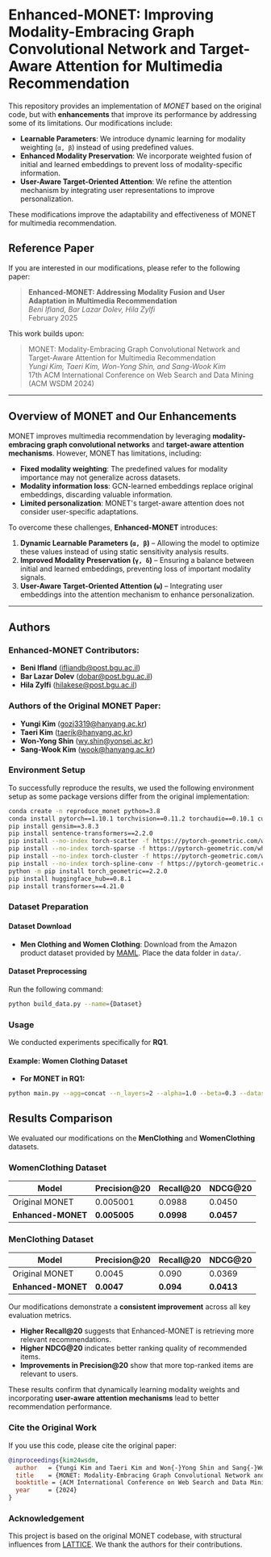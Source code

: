 # Enhanced-MONET: Improving Modality-Embracing Graph Convolutional Network and Target-Aware Attention for Multimedia Recommendation

This repository provides an implementation of *MONET* based on the original code, but with **enhancements** that improve its performance by addressing some of its limitations. Our modifications include:

- **Learnable Parameters**: We introduce dynamic learning for modality weighting (`α, β`) instead of using predefined values.
- **Enhanced Modality Preservation**: We incorporate weighted fusion of initial and learned embeddings to prevent loss of modality-specific information.
- **User-Aware Target-Oriented Attention**: We refine the attention mechanism by integrating user representations to improve personalization.

These modifications improve the adaptability and effectiveness of MONET for multimedia recommendation.

## Reference Paper

If you are interested in our modifications, please refer to the following paper:

> **Enhanced-MONET: Addressing Modality Fusion and User Adaptation in Multimedia Recommendation**  
> *Beni Ifland, Bar Lazar Dolev, Hila Zylfi*  
> February 2025

This work builds upon:

> MONET: Modality-Embracing Graph Convolutional Network and Target-Aware Attention for Multimedia Recommendation  
> *Yungi Kim, Taeri Kim, Won-Yong Shin, and Sang-Wook Kim*  
> 17th ACM International Conference on Web Search and Data Mining (ACM WSDM 2024)

---

## Overview of MONET and Our Enhancements

MONET improves multimedia recommendation by leveraging **modality-embracing graph convolutional networks** and **target-aware attention mechanisms**. However, MONET has limitations, including:
- **Fixed modality weighting**: The predefined values for modality importance may not generalize across datasets.
- **Modality information loss**: GCN-learned embeddings replace original embeddings, discarding valuable information.
- **Limited personalization**: MONET's target-aware attention does not consider user-specific adaptations.

To overcome these challenges, **Enhanced-MONET** introduces:
1. **Dynamic Learnable Parameters (`α, β`)** – Allowing the model to optimize these values instead of using static sensitivity analysis results.
2. **Improved Modality Preservation (`γ, δ`)** – Ensuring a balance between initial and learned embeddings, preventing loss of important modality signals.
3. **User-Aware Target-Oriented Attention (`ω`)** – Integrating user embeddings into the attention mechanism to enhance personalization.

---

## Authors

### Enhanced-MONET Contributors:
- **Beni Ifland**  ([ifliandb@post.bgu.ac.il](mailto:ifliandb@post.bgu.ac.il))
- **Bar Lazar Dolev** ([dobar@post.bgu.ac.il](mailto:dobar@post.bgu.ac.il))
- **Hila Zylfi** ([hilakese@post.bgu.ac.il](mailto:hilakese@post.bgu.ac.il))

### Authors of the Original MONET Paper:
- **Yungi Kim** ([gozj3319@hanyang.ac.kr](mailto:gozj3319@hanyang.ac.kr))
- **Taeri Kim** ([taerik@hanyang.ac.kr](mailto:taerik@hanyang.ac.kr))
- **Won-Yong Shin** ([wy.shin@yonsei.ac.kr](mailto:wy.shin@yonsei.ac.kr))
- **Sang-Wook Kim** ([wook@hanyang.ac.kr](mailto:wook@hanyang.ac.kr))

### Environment Setup

To successfully reproduce the results, we used the following environment setup as some package versions differ from the original implementation:

```bash
conda create -n reproduce_monet python=3.8
conda install pytorch==1.10.1 torchvision==0.11.2 torchaudio==0.10.1 cudatoolkit=11.3 -c pytorch -c conda-forge
pip install gensim==3.8.3
pip install sentence-transformers==2.2.0
pip install --no-index torch-scatter -f https://pytorch-geometric.com/whl/torch-1.10.1+cu113.html
pip install --no-index torch-sparse -f https://pytorch-geometric.com/whl/torch-1.10.1+cu113.html
pip install --no-index torch-cluster -f https://pytorch-geometric.com/whl/torch-1.10.1+cu113.html
pip install --no-index torch-spline-conv -f https://pytorch-geometric.com/whl/torch-1.10.1+cu113.html
python -m pip install torch_geometric==2.2.0
pip install huggingface_hub==0.8.1
pip install transformers==4.21.0
```

### Dataset Preparation

#### Dataset Download

- **Men Clothing and Women Clothing**: Download from the Amazon product dataset provided by [MAML](https://github.com/liufancs/MAML). Place the data folder in `data/`.

#### Dataset Preprocessing

Run the following command:

```bash
python build_data.py --name={Dataset}
```

### Usage

We conducted experiments specifically for **RQ1**.

#### Example: Women Clothing Dataset

- **For MONET in RQ1:**

```bash
python main.py --agg=concat --n_layers=2 --alpha=1.0 --beta=0.3 --dataset=WomenClothing --model_name=MONET_2_10_3
```

## Results Comparison

We evaluated our modifications on the **MenClothing** and **WomenClothing** datasets.

### **WomenClothing Dataset**
| Model             | Precision@20 | Recall@20  | NDCG@20    |
|------------------|--------------|------------|------------|
| Original MONET  | 0.005001     | 0.0988     | 0.0450     |
| **Enhanced-MONET** | **0.005005** | **0.0998** | **0.0457** |

### **MenClothing Dataset**
| Model             | Precision@20 | Recall@20  | NDCG@20    |
|------------------|--------------|------------|------------|
| Original MONET  | 0.0045       | 0.090      | 0.0369     |
| **Enhanced-MONET** | **0.0047**   | **0.094** | **0.0413** |

Our modifications demonstrate a **consistent improvement** across all key evaluation metrics.  
- **Higher Recall@20** suggests that Enhanced-MONET is retrieving more relevant recommendations.  
- **Higher NDCG@20** indicates better ranking quality of recommended items.  
- **Improvements in Precision@20** show that more top-ranked items are relevant to users.

These results confirm that dynamically learning modality weights and incorporating **user-aware attention mechanisms** lead to better recommendation performance.

### Cite the Original Work

If you use this code, please cite the original paper:

```bibtex
@inproceedings{kim24wsdm,
  author   = {Yungi Kim and Taeri Kim and Won{-}Yong Shin and Sang{-}Wook Kim},
  title    = {MONET: Modality-Embracing Graph Convolutional Network and Target-Aware Attention for Multimedia Recommendation},
  booktitle = {ACM International Conference on Web Search and Data Mining (ACM WSDM 2024)},
  year     = {2024}
}
```

### Acknowledgement

This project is based on the original MONET codebase, with structural influences from [LATTICE](https://github.com/CRIPAC-DIG/LATTICE). We thank the authors for their contributions.

